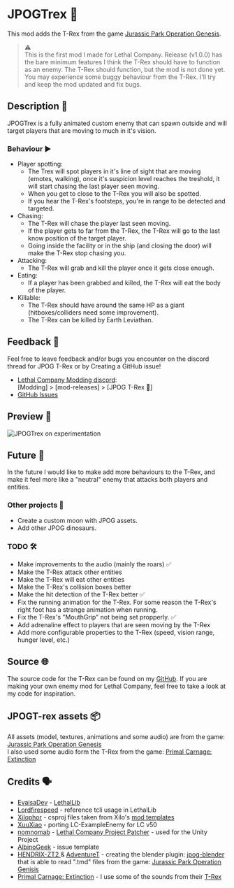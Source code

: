 # JPOGTrex 🦖
This mod adds the T-Rex from the game [Jurassic Park Operation Genesis](https://en.wikipedia.org/wiki/Jurassic_Park:_Operation_Genesis).

> ⚠️  
> This is the first mod I made for Lethal Company. Release (v1.0.0) has the bare minimum features I think the T-Rex should have to function as an enemy.
> The T-Rex should function, but the mod is not done yet. You may experience some buggy behaviour from the T-Rex. I'll try and keep the mod updated and fix bugs.


## Description 📃
JPOGTrex is a fully animated custom enemy that can spawn outside and will target players that are moving to much in it's vision.

### Behaviour ▶️
- Player spotting:
	- The Trex will spot players in it's line of sight that are moving (emotes, walking), once it's suspicion level reaches the treshold, it will start chasing the last player seen moving.
	- When you get to close to the T-Rex you will also be spotted.
	- If you hear the T-Rex's footsteps, you're in range to be detected and targeted.
- Chasing:
	- The T-Rex will chase the player last seen moving.
	- If the player gets to far from the T-Rex, the T-Rex will go to the last know position of the target player.
	- Going inside the facility or in the ship (and closing the door) will make the T-Rex stop chasing you.
- Attacking:
	- The T-Rex will grab and kill the player once it gets close enough.
- Eating:
	- If a player has been grabbed and killed, the T-Rex will eat the body of the player.
- Killable:
	- The T-Rex should have around the same HP as a giant (hitboxes/colliders need some improvement).
	- The T-Rex can be killed by Earth Leviathan.

## Feedback 📢
Feel free to leave feedback and/or bugs you encounter on the discord thread for JPOG T-Rex or by Creating a GitHub issue!  
- [Lethal Company Modding discord](https://discord.com/channels/1168655651455639582/1267152262602555473):  
	[Modding] > [mod-releases] > [JPOG T-Rex 🦖] 
- [GitHub Issues](https://github.com/347956/JPOGTrex/issues)


## Preview 👀
![JPOGTrex on experimentation](https://i.imgur.com/mw49lHV.jpeg)

## Future 🎯
In the future I would like to make add more behaviours to the T-Rex, and make it feel more like a "neutral" enemy that attacks both players and entities.

### Other projects 💭
- Create a custom moon with JPOG assets.
- Add other JPOG dinosaurs.

### TODO 🛠️
- Make improvements to the audio (mainly the roars) ✅
- Make the T-Rex attack other entities
- Make the T-Rex will eat other entities
- Make the T-Rex's collision boxes better
- Make the hit detection of the T-Rex better ✅
- Fix the running animation for the T-Rex. For some reason the T-Rex's right foot has a strange animation when running.
- Fix the T-Rex's "MouthGrip" not being set propperly. ✅
- Add adrenaline effect to players that are seen moving by the T-Rex
- Add more configurable properties to the T-Rex (speed, vision range, hunger level, etc.)

## Source 🌐
The source code for the T-Rex can be found on my [GitHub](https://github.com/347956/JPOGTrex). If you are making your own enemy mod for Lethal Company, feel free to take a look at my code for inspiration.

## JPOGT-rex assets 📦
All assets (model, textures, animations and some audio) are from the game:
[Jurassic Park Operation Genesis](https://en.wikipedia.org/wiki/Jurassic_Park:_Operation_Genesis)  
I also used some audio form the T-Rex from the game:
[Primal Carnage: Extinction](https://store.steampowered.com/app/321360/Primal_Carnage_Extinction/)

## Credits 🗣️

- [EvaisaDev](https://github.com/EvaisaDev) - [LethalLib](https://github.com/EvaisaDev/LethalLib)  
- [Lordfirespeed](https://github.com/Lordfirespeed) - reference tcli usage in LethalLib  
- [Xilophor](https://github.com/Xilophor) - csproj files taken from Xilo's [mod templates](https://github.com/Xilophor/Lethal-Company-Mod-Templates)  
- [XuuXiao](https://github.com/XuuXiao/) - porting LC-ExampleEnemy for LC v50  
- [nomnomab](https://github.com/nomnomab) - [Lethal Company Project Patcher](https://github.com/nomnomab/lc-project-patcher) - used for the Unity Project  
- [AlbinoGeek](https://github.com/AlbinoGeek) - issue template  
- [HENDRIX-ZT2 ](https://github.com/HENDRIX-ZT2) & [AdventureT](https://github.com/AdventureT) - creating the blender plugin: [jpog-blender](https://github.com/HENDRIX-ZT2/jpog-blender) that is able to read ".tmd" files from the game: [Jurassic Park Operation Genisis](https://en.wikipedia.org/wiki/Jurassic_Park:_Operation_Genesis)
- [Primal Carnage: Extinction](https://store.steampowered.com/app/321360/Primal_Carnage_Extinction/) - I use some of the sounds from their [T-Rex](https://youtu.be/VTaOiCKarqY?si=gmsnWuaOiKZl15iR)
